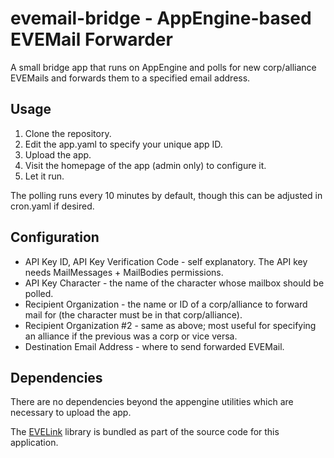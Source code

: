 evemail-bridge - AppEngine-based EVEMail Forwarder
=========================================

A small bridge app that runs on AppEngine and polls for new corp/alliance EVEMails
and forwards them to a specified email address.

Usage
-----

 1. Clone the repository.
 2. Edit the app.yaml to specify your unique app ID.
 3. Upload the app.
 4. Visit the homepage of the app (admin only) to configure it.
 5. Let it run.

The polling runs every 10 minutes by default, though this can be adjusted in cron.yaml if desired.

Configuration
-------------

* API Key ID, API Key Verification Code - self explanatory. The API key needs MailMessages + MailBodies permissions.
* API Key Character - the name of the character whose mailbox should be polled.
* Recipient Organization - the name or ID of a corp/alliance to forward mail for (the character must be in that corp/alliance).
* Recipient Organization #2 - same as above; most useful for specifying an alliance if the previous was a corp or vice versa.
* Destination Email Address - where to send forwarded EVEMail.

Dependencies
------------

There are no dependencies beyond the appengine utilities which are necessary to upload the app.

The [EVELink](https://github.com/eve-val/evelink) library is bundled as part of the source code for this application.

